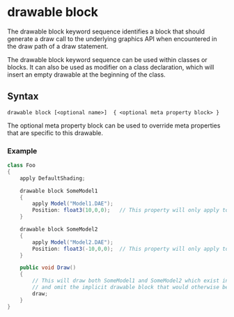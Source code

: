 # drawable block

The drawable block keyword sequence identifies a block that should generate a draw call to the underlying graphics API when encountered in the draw path of a draw statement.

The drawable block keyword sequence can be used within classes or blocks. It can also be used as modifier on a class declaration, which will insert an empty drawable at the beginning of the class.

## Syntax

```
drawable block [<optional name>]  { <optional meta property block> }
```

The optional meta property block can be used to override meta properties that are specific to this drawable.


### Example

```csharp
class Foo
{
    apply DefaultShading;

    drawable block SomeModel1
    {
        apply Model("Model1.DAE");
        Position: float3(10,0,0);   // This property will only apply to the model within this scope (Model1.DAE)
    }

    drawable block SomeModel2
    {
        apply Model("Model2.DAE");
        Position: float3(-10,0,0);  // This property will only apply to the model within this scope (Model2.DAE)
    }

    public void Draw()
    {
        // This will draw both SomeModel1 and SomeModel2 which exist in the draw path of this statement
        // and omit the implicit drawable block that would otherwise be drawn.
        draw;
    }
}
```